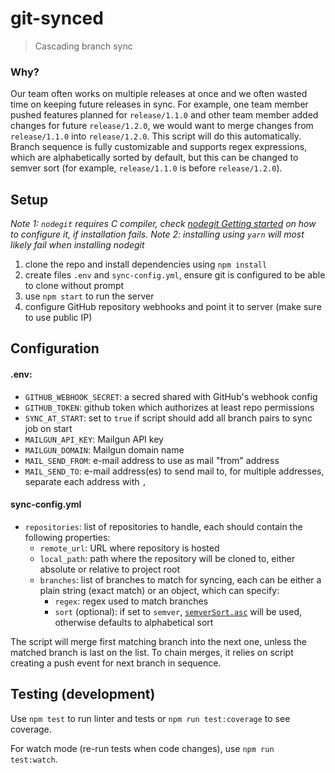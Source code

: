 # git-synced

> Cascading branch sync

### Why?

Our team often works on multiple releases at once and we often wasted time on keeping future releases in sync. For example, one team member pushed features planned for `release/1.1.0` and other team member added changes for future `release/1.2.0`, we would want to merge changes from `release/1.1.0` into `release/1.2.0`. This script will do this automatically.
Branch sequence is fully customizable and supports regex expressions, which are alphabetically sorted by default, but this can be changed to semver sort (for example, `release/1.1.0` is before `release/1.2.0`).


## Setup

*Note 1: `nodegit` requires C compiler, check [nodegit Getting started](https://github.com/nodegit/nodegit#getting-started) on how to configure it, if installation fails.*
*Note 2: installing using `yarn` will most likely fail when installing nodegit*

 1. clone the repo and install dependencies using `npm install`
 2. create files `.env` and `sync-config.yml`, ensure git is configured to be able to clone without prompt
 3. use `npm start` to run the server
 4. configure GitHub repository webhooks and point it to server (make sure to use public IP)


## Configuration

#### .env:

 - `GITHUB_WEBHOOK_SECRET`: a secred shared with GitHub's webhook config
 - `GITHUB_TOKEN`: github token which authorizes at least repo permissions
 - `SYNC_AT_START`: set to `true` if script should add all branch pairs to sync job on start
 - `MAILGUN_API_KEY`: Mailgun API key
 - `MAILGUN_DOMAIN`: Mailgun domain name
 - `MAIL_SEND_FROM`: e-mail address to use as mail "from" address
 - `MAIL_SEND_TO`: e-mail address(es) to send mail to, for multiple addresses, separate each address with `,`

#### sync-config.yml

 - `repositories`: list of repositories to handle, each should contain the following properties:
   - `remote_url`: URL where repository is hosted
   - `local_path`: path where the repository will be cloned to, either absolute or relative to project root
   - `branches`: list of branches to match for syncing, each can be either a plain string (exact match) or an object, which can specify:
     - `regex`: regex used to match branches
     - `sort` (optional): if set to `semver`, [`semverSort.asc`](https://github.com/ragingwind/semver-sort) will be used, otherwise defaults to alphabetical sort

The script will merge first matching branch into the next one, unless the matched branch is last on the list. To chain merges, it relies on script creating a push event for next branch in sequence.

## Testing (development)

Use `npm test` to run linter and tests or `npm run test:coverage` to see coverage.

For watch mode (re-run tests when code changes), use `npm run test:watch`.
